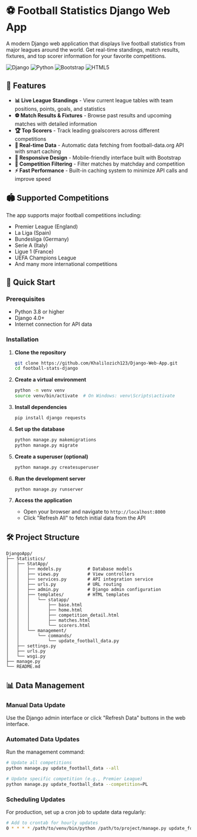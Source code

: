# ⚽ Football Statistics Django Web App

A modern Django web application that displays live football statistics from major leagues around the world. Get real-time standings, match results, fixtures, and top scorer information for your favorite competitions.

![Django](https://img.shields.io/badge/django-%23092E20.svg?style=for-the-badge&logo=django&logoColor=white)
![Python](https://img.shields.io/badge/python-3670A0?style=for-the-badge&logo=python&logoColor=ffdd54)
![Bootstrap](https://img.shields.io/badge/bootstrap-%23563D7C.svg?style=for-the-badge&logo=bootstrap&logoColor=white)
![HTML5](https://img.shields.io/badge/html5-%23E34F26.svg?style=for-the-badge&logo=html5&logoColor=white)

## 🌟 Features

- **📊 Live League Standings** - View current league tables with team positions, points, goals, and statistics
- **⚽ Match Results & Fixtures** - Browse past results and upcoming matches with detailed information
- **🏆 Top Scorers** - Track leading goalscorers across different competitions
- **🔄 Real-time Data** - Automatic data fetching from football-data.org API with smart caching
- **📱 Responsive Design** - Mobile-friendly interface built with Bootstrap
- **🎯 Competition Filtering** - Filter matches by matchday and competition
- **⚡ Fast Performance** - Built-in caching system to minimize API calls and improve speed

## 🏟️ Supported Competitions

The app supports major football competitions including:
- Premier League (England)
- La Liga (Spain)
- Bundesliga (Germany)
- Serie A (Italy)
- Ligue 1 (France)
- UEFA Champions League
- And many more international competitions

## 🚀 Quick Start

### Prerequisites

- Python 3.8 or higher
- Django 4.0+
- Internet connection for API data

### Installation

1. **Clone the repository**
   ```bash
   git clone https://github.com/Khalilozich123/Django-Web-App.git
   cd football-stats-django
   ```

2. **Create a virtual environment**
   ```bash
   python -m venv venv
   source venv/bin/activate  # On Windows: venv\Scripts\activate
   ```

3. **Install dependencies**
   ```bash
   pip install django requests
   ```

4. **Set up the database**
   ```bash
   python manage.py makemigrations
   python manage.py migrate
   ```

5. **Create a superuser (optional)**
   ```bash
   python manage.py createsuperuser
   ```

6. **Run the development server**
   ```bash
   python manage.py runserver
   ```

7. **Access the application**
   - Open your browser and navigate to `http://localhost:8000`
   - Click "Refresh All" to fetch initial data from the API



## 🛠️ Project Structure

```
DjangoApp/
├── Statistics/
│   ├── StatApp/
│   │   ├── models.py          # Database models
│   │   ├── views.py           # View controllers
│   │   ├── services.py        # API integration service
│   │   ├── urls.py            # URL routing
│   │   ├── admin.py           # Django admin configuration
│   │   ├── templates/         # HTML templates
│   │   │   └── statapp/
│   │   │       ├── base.html
│   │   │       ├── home.html
│   │   │       ├── competition_detail.html
│   │   │       ├── matches.html
│   │   │       └── scorers.html
│   │   └── management/
│   │       └── commands/
│   │           └── update_football_data.py
│   ├── settings.py
│   ├── urls.py
│   └── wsgi.py
├── manage.py
└── README.md
```



## 📊 Data Management

### Manual Data Update
Use the Django admin interface or click "Refresh Data" buttons in the web interface.

### Automated Data Updates
Run the management command:
```bash
# Update all competitions
python manage.py update_football_data --all

# Update specific competition (e.g., Premier League)
python manage.py update_football_data --competition=PL
```

### Scheduling Updates
For production, set up a cron job to update data regularly:
```bash
# Add to crontab for hourly updates
0 * * * * /path/to/venv/bin/python /path/to/project/manage.py update_football_data --all
```

